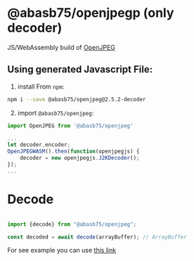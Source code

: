 # @abasb75/openjpegp (only decoder)
JS/WebAssembly build of [OpenJPEG](https://github.com/uclouvain/openjpeg)

## Using generated Javascript File:
1. install From `npm`:

```bash
npm i --save @abasb75/openjpeg@2.5.2-decoder
```

2. import `@abasb75/openjpeg`:

```js
import OpenJPEG from '@abasb75/openjpeg'

...
let decoder,encoder;
OpenJPEGWASM().then(function(openjpegjs) {
    decoder = new openjpegjs.J2KDecoder();
});
...

```

# Decode

```javascript

import {decode} from "@abasb75/openjpeg";

const decoded = await decode(arrayBuffer); // ArrayBuffer


```

For see example you can use <a href="https://github.com/abasb75/openjpeg/blob/master/test/browser/index.html">this link</a>